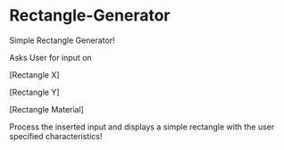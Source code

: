 # Rectangle-Generator

Simple Rectangle Generator!

Asks User for input on

[Rectangle X]

[Rectangle Y]

[Rectangle Material]

Process the inserted input and displays a simple rectangle with the user specified characteristics!
